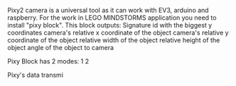 Pixy2 camera is a universal tool as it can work with EV3, arduino and raspberry. 
For the work in LEGO MINDSTORMS application you need to install "pixy block".
This block outputs: 
Signature id with the biggest y coordinates 
camera's relative x coordinate of the object
camera's relative y coordinate of the object
relative width of the object
relative height of the object
angle of the object to camera

Pixy Block has 2 modes:
1
2

Pixy's data transmi
